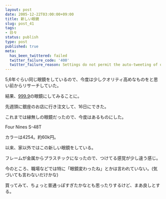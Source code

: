 ```yaml
---
layout: post
date: 2005-12-22T03:00:00+09:00
title: 新しい眼鏡
slug: post_41
tags:
- 日々
status: publish
type: post
published: true
meta:
  has_been_twittered: failed
  twitter_failure_code: '400'
  twitter_failure_reason: Settings do not permit the auto-tweeting of old posts
---
```

5,6年ぐらい同じ眼鏡をしているので、今度は少しクオリティ高めなものをと思い前からリサーチしていた。

結果、<a href="http://www.fournines.co.jp/">999.9</a>の眼鏡にしてみることに。

先週頭に銀座のお店に行き注文して、16日にできた。

これまでは縁無しの眼鏡だったので、今度はあるものにした。

Four Nines S-48T

カラーは4254。約60k円。

以来、家以外ではこの新しい眼鏡をしている。

フレームが金属からプラスチックになったので、つけてる感覚が少し違う感じ。

今のところ、職場などでは特に「眼鏡変わったね」とかは言われていない。(気づいても言わないだけかな)

買ってみて、ちょっと普通っぽすぎたかなとも思ったりするけど、まあ良しとする。
